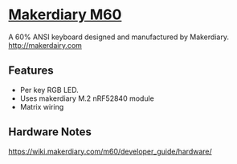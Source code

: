 # [Makerdiary M60](https://wiki.makerdiary.com/m60)

A 60% ANSI keyboard designed and manufactured by Makerdiary.
http://makerdairy.com

## Features

- Per key RGB LED.
- Uses makerdiary M.2 nRF52840 module
- Matrix wiring

## Hardware Notes

https://wiki.makerdiary.com/m60/developer_guide/hardware/

